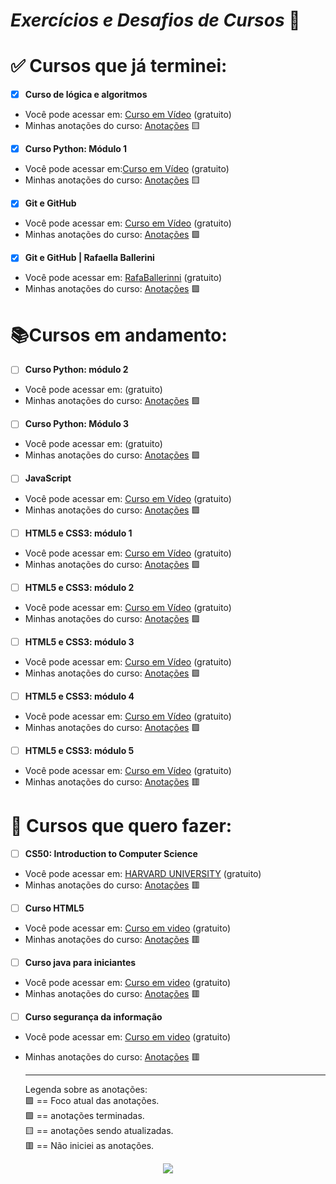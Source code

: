 # *Exercícios e Desafios de Cursos* :memo:

# :white_check_mark: Cursos que já terminei:

- [x] **Curso de lógica e algoritmos**
  
* Você pode acessar em: [Curso em Vídeo](https://www.youtube.com/watch?v=8mei6uVttho&list=PLHz_AreHm4dmSj0MHol_aoNYCSGFqvfXV) (gratuito)
* Minhas anotações do curso: [Anotações]() :yellow_square: 
  
- [x] **Curso Python: Módulo 1**
* Você pode acessar em:[Curso em Vídeo](https://www.youtube.com/watch?v=S9uPNppGsGo&list=PLHz_AreHm4dlKP6QQCekuIPky1CiwmdI6) (gratuito)
* Minhas anotações do curso: [Anotações]() :yellow_square: 
  
- [x] **Git e GitHub** 
* Você pode acessar em: [Curso em Vídeo](https://www.youtube.com/watch?v=xEKo29OWILE&list=PLHz_AreHm4dm7ZULPAmadvNhH6vk9oNZA) (gratuito)
* Minhas anotações do curso: [Anotações](https://github.com/maycondouglasbm/MyStudies/tree/main/Curso-em-video/Git-GitHub) :green_square:

- [x] **Git e GitHub | Rafaella Ballerini** 
* Você pode acessar em: [RafaBallerinni](https://www.youtube.com/watch?v=UBAX-13g8OM&list=PLhkO7OMKgT_rqwGYldqcFxyN4yjFgmDh8) (gratuito)
* Minhas anotações do curso: [Anotações](https://github.com/maycondouglasbm/MyStudies/tree/main/Curso-em-video/Git-GitHub) :green_square:
  
# :books:Cursos em andamento:

- [ ] **Curso Python: módulo 2**
* Você pode acessar em: [](https://www.youtube.com/watch?v=nJkVHusJp6E&list=PLHz_AreHm4dk_nZHmxxf_J0WRAqy5Czye) (gratuito)
* Minhas anotações do curso: [Anotações]() :purple_square: 

- [ ] **Curso Python: Módulo 3**
* Você pode acessar em: [](https://www.youtube.com/watch?v=0LB3FSfjvao&list=PLHz_AreHm4dksnH2jVTIVNviIMBVYyFnH) (gratuito)
* Minhas anotações do curso: [Anotações]() :purple_square:

- [ ] **JavaScript**
* Você pode acessar em: [Curso em Vídeo](https://www.youtube.com/watch?v=1-w1RfGIov4&list=PLHz_AreHm4dlsK3Nr9GVvXCbpQyHQl1o1) (gratuito)
* Minhas anotações do curso: [Anotações]() :purple_square:

- [ ] **HTML5 e CSS3: módulo 1**
* Você pode acessar em: [Curso em Vídeo](https://www.youtube.com/watch?v=Ejkb_YpuHWs&list=PLHz_AreHm4dkZ9-atkcmcBaMZdmLHft8n) (gratuito)
* Minhas anotações do curso: [Anotações]() :purple_square:

- [ ] **HTML5 e CSS3: módulo 2**
* Você pode acessar em: [Curso em Vídeo](https://www.youtube.com/watch?v=vPNIAJ9B4hg&list=PLHz_AreHm4dlUpEXkY1AyVLQGcpSgVF8s) (gratuito)
* Minhas anotações do curso: [Anotações]() :purple_square:

- [ ] **HTML5 e CSS3: módulo 3**
* Você pode acessar em: [Curso em Vídeo](https://www.youtube.com/watch?v=ofFgnDtn_1c&list=PLHz_AreHm4dmcAviDwiGgHbeEJToxbOpZ) (gratuito)
* Minhas anotações do curso: [Anotações]() :purple_square:

- [ ] **HTML5 e CSS3: módulo 4**
* Você pode acessar em: [Curso em Vídeo](https://www.youtube.com/watch?v=zHKHMmEG9vE&list=PLHz_AreHm4dkcVCk2Bn_fdVQ81Fkrh6WT) (gratuito)
* Minhas anotações do curso: [Anotações]() :purple_square:

- [ ] **HTML5 e CSS3: módulo 5**
* Você pode acessar em: [Curso em Vídeo]() (gratuito)
* Minhas anotações do curso: [Anotações]() :red_square:

# :date: Cursos que quero fazer:

- [ ] **CS50: Introduction to Computer Science**
* Você pode acessar em: [HARVARD UNIVERSITY](https://pll.harvard.edu/course/cs50-introduction-computer-science?delta=0) (gratuito)
* Minhas anotações do curso: [Anotações]() :red_square:

- [ ] **Curso HTML5**
* Você pode acessar em: [Curso em video](https://www.youtube.com/watch?v=epDCjksKMok&list=PLHz_AreHm4dlAnJ_jJtV29RFxnPHDuk9o) (gratuito)
* Minhas anotações do curso: [Anotações]()  :red_square:

- [ ] **Curso java para iniciantes**
* Você pode acessar em: [Curso em video](https://www.youtube.com/watch?v=sTX0UEplF54&list=PLHz_AreHm4dkI2ZdjTwZA4mPMxWTfNSpR) (gratuito)
* Minhas anotações do curso: [Anotações]() :red_square:

- [ ] **Curso segurança da informação**
* Você pode acessar em: [Curso em video](https://www.youtube.com/watch?v=UMJgG-hp0f8&list=PLHz_AreHm4dkYS6J9KeYgCCVpo5OXkvgE) (gratuito)
* Minhas anotações do curso: [Anotações]() :red_square:

  ---
  Legenda sobre as anotações:  
  :purple_square: == Foco atual das anotações.  
  :green_square: == anotações terminadas.  
  :yellow_square: == anotações sendo atualizadas.  
  :red_square: == Não iniciei as anotações.


<div align="center">
  <img src="https://user-images.githubusercontent.com/124575968/221172659-afb99eb5-05e6-41af-9212-78c495fd4a86.png" widht"400px" />
</div>
